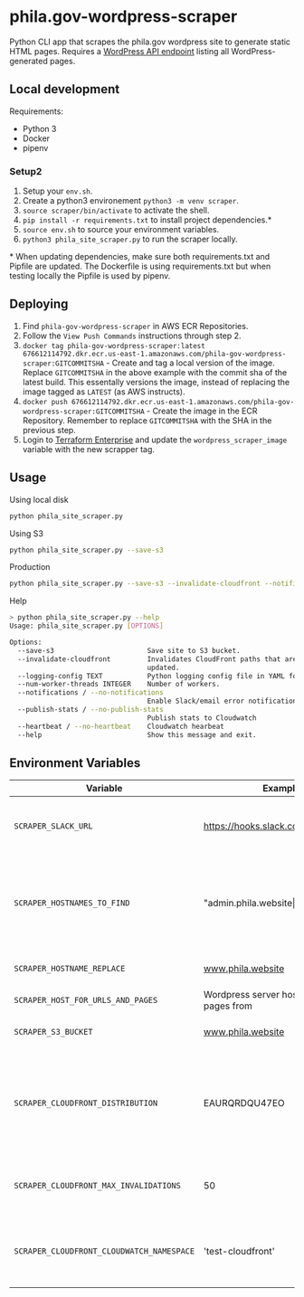 # phila.gov-wordpress-scraper

Python CLI app that scrapes the phila.gov wordpress site to generate static HTML pages.
Requires a [WordPress API endpoint](https://github.com/CityOfPhiladelphia/phila.gov/blob/master/wp/wp-content/plugins/phila.gov-customization/public/class-phila-last-updated-controller.php) listing all WordPress-generated pages.

## Local development

Requirements:

* Python 3
* Docker
* pipenv


### Setup2

1. Setup your `env.sh`.
2. Create a python3 environement `python3 -m venv scraper`.
3. `source scraper/bin/activate` to activate the shell.
4. `pip install -r requirements.txt` to install project dependencies.*
5. `source env.sh` to source your environment variables.
6. `python3 phila_site_scraper.py` to run the scraper locally.

\* When updating dependencies, make sure both requirements.txt and Pipfile are updated. The Dockerfile is using requirements.txt but when testing locally the Pipfile is used by pipenv.

## Deploying

1. Find `phila-gov-wordpress-scraper` in AWS ECR Repositories.
2. Follow the `View Push Commands` instructions through step 2.
3. `docker tag phila-gov-wordpress-scraper:latest 676612114792.dkr.ecr.us-east-1.amazonaws.com/phila-gov-wordpress-scraper:GITCOMMITSHA` - Create and tag a local version of the image. Replace `GITCOMMITSHA` in the above example with the commit sha of the latest build. This essentally versions the image, instead of replacing the image tagged as `LATEST` (as AWS instructs). 
4. `docker push 676612114792.dkr.ecr.us-east-1.amazonaws.com/phila-gov-wordpress-scraper:GITCOMMITSHA` - Create the image in the ECR Repository. Remember to replace `GITCOMMITSHA` with the SHA in the previous step. 
5. Login to [Terraform Enterprise](https://app.terraform.io) and update the `wordpress_scraper_image` variable with the new scrapper tag.

## Usage

Using local disk

```sh
python phila_site_scraper.py
```

Using S3

```sh
python phila_site_scraper.py --save-s3
```

Production

```sh
python phila_site_scraper.py --save-s3 --invalidate-cloudfront --notifications --publish-stats --heartbeat
```
Help

```sh
> python phila_site_scraper.py --help
Usage: phila_site_scraper.py [OPTIONS]

Options:
  --save-s3                       Save site to S3 bucket.
  --invalidate-cloudfront         Invalidates CloudFront paths that are
                                  updated.
  --logging-config TEXT           Python logging config file in YAML format.
  --num-worker-threads INTEGER    Number of workers.
  --notifications / --no-notifications
                                  Enable Slack/email error notifications.
  --publish-stats / --no-publish-stats
                                  Publish stats to Cloudwatch
  --heartbeat / --no-heartbeat    Cloudwatch hearbeat
  --help                          Show this message and exit.
```

## Environment Variables

| Variable | Example | Description |
| -------- | ------- | ----------- |
| `SCRAPER_SLACK_URL` | https://hooks.slack.com/services/... | A Slack webhook URL for an alerts channel. |
| `SCRAPER_HOSTNAMES_TO_FIND` | "admin.phila.website\|beta.phila.gov" | The hostnames to find for replacement in the scraped page content. |
| `SCRAPER_HOSTNAME_REPLACE` | www.phila.website | The new website host. |
| `SCRAPER_HOST_FOR_URLS_AND_PAGES` | Wordpress server host to scrape pages from |
| `SCRAPER_S3_BUCKET` | www.phila.website | S3 bucket to store scrapped. |
| `SCRAPER_CLOUDFRONT_DISTRIBUTION` | EAURQRDQU47EO | For Cloudfront cache invalidation, the distrbution in front of the S3 bucket. |
| `SCRAPER_CLOUDFRONT_MAX_INVALIDATIONS` | 50 | Maximum number of invalidations to perform per run. |
| `SCRAPER_CLOUDFRONT_CLOUDWATCH_NAMESPACE` | 'test-cloudfront' | A namespace for the scraper cloudfront metrics |
